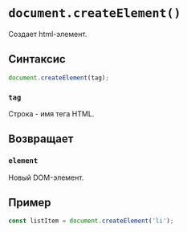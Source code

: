 # `document.createElement()`

Создает html-элемент.

## Синтаксис

```js
document.createElement(tag);
```

### `tag`

Строка - имя тега HTML.

## Возвращает

### `element`

Новый DOM-элемент.

## Пример

```js
const listItem = document.createElement('li');
```
